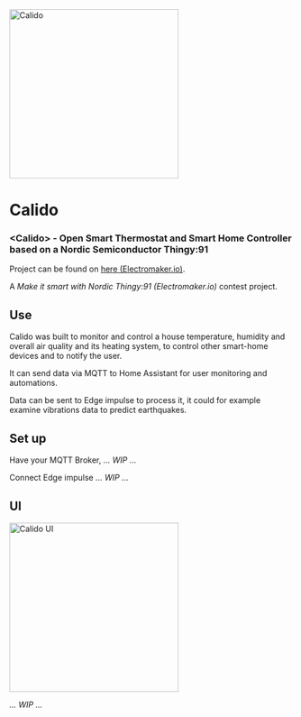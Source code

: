 <img src="https://user-images.githubusercontent.com/23436953/166644338-278662d5-1cc5-4bfb-ad64-866e87dd789a.png" alt="Calido" width="300"> 

# Calido
### &lt;Calido> - Open Smart Thermostat and Smart Home Controller based on a Nordic Semiconductor Thingy:91

Project can be found on [here (Electromaker.io)](404).

A *Make it smart with Nordic Thingy:91 (Electromaker.io)* contest project.

## Use
Calido was built to monitor and control a house temperature, humidity and overall air quality and its heating system, to control other smart-home devices and to notify the user.

It can send data via MQTT to Home Assistant for user monitoring and automations.

Data can be sent to Edge impulse to process it, it could for example examine vibrations data to predict earthquakes.

## Set up
Have your MQTT Broker, *... WIP ...*

Connect Edge impulse *... WIP ...*


## UI
<img src="https://user-images.githubusercontent.com/23436953/166644193-d2915bdf-1988-400b-9aa1-ebb900e805da.png" alt="Calido UI" width="300">

*... WIP ...*
